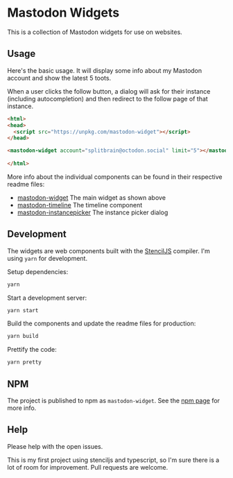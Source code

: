 # Mastodon Widgets

This is a collection of Mastodon widgets for use on websites.

## Usage

Here's the basic usage. It will display some info about my Mastodon account and show the latest 5 toots.

When a user clicks the follow button, a dialog will ask for their instance (including autocompletion) and then redirect to the follow page of that instance.

```html
<html>
<head>
  <script src="https://unpkg.com/mastodon-widget"></script>
</head>

<mastodon-widget account="splitbrain@octodon.social" limit="5"></mastodon-widget>
  
</html>
```

More info about the individual components can be found in their respective readme files:

* [mastodon-widget](src/components/mastodon-widget/readme.md) The main widget as shown above
* [mastodon-timeline](src/components/mastodon-timeline/readme.md) The timeline component
* [mastodon-instancepicker](src/components/mastodon-instancepicker/readme.md) The instance picker dialog

## Development

The widgets are web components built with the [StencilJS](https://stenciljs.com/) compiler. I'm using `yarn` for development.

Setup dependencies:

```bash
yarn
```

Start a development server:

```bash
yarn start
```

Build the components and update the readme files for production:

```bash
yarn build
```

Prettify the code:

```bash
yarn pretty
```

## NPM

The project is published to npm as `mastodon-widget`. See the [npm page](https://www.npmjs.com/package/mastodon-widget) for more info.

## Help

Please help with the open issues.

This is my first project using stenciljs and typescript, so I'm sure there is a lot of room for improvement. Pull requests are welcome.


